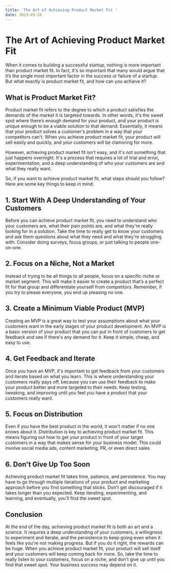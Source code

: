 ```yaml
---
title: 'The Art of Achieving Product Market Fit '
date: 2023-03-26
---
```


# The Art of Achieving Product Market Fit

When it comes to building a successful startup, nothing is more important than product market fit. In fact, it's so important that many would argue that it’s the single most important factor in the success or failure of a startup. But what exactly is product market fit, and how can you achieve it?

## What is Product Market Fit?

Product market fit refers to the degree to which a product satisfies the demands of the market it is targeted towards. In other words, it's the sweet spot where there’s enough demand for your product, and your product is unique enough to be a viable solution to that demand. Essentially, it means that your product solves a customer's problem in a way that your competitors can't. When you achieve product market fit, your product will sell easily and quickly, and your customers will be clamoring for more.

However, achieving product market fit isn't easy, and it's not something that just happens overnight. It's a process that requires a lot of trial and error, experimentation, and a deep understanding of who your customers are and what they really want.

So, if you want to achieve product market fit, what steps should you follow? Here are some key things to keep in mind:

## 1. Start With A Deep Understanding of Your Customers

Before you can achieve product market fit, you need to understand who your customers are, what their pain points are, and what they're really looking for in a solution. Take the time to really get to know your customers and ask them questions about what they need and what they're struggling with. Consider doing surveys, focus groups, or just talking to people one-on-one.

## 2. Focus on a Niche, Not a Market

Instead of trying to be all things to all people, focus on a specific niche or market segment. This will make it easier to create a product that’s a perfect fit for that group and differentiate yourself from competitors. Remember, if you try to please everyone, you end up pleasing no one.

## 3. Create a Minimum Viable Product (MVP)

Creating an MVP is a great way to test your assumptions about what your customers want in the early stages of your product development. An MVP is a basic version of your product that you can put in front of customers to get feedback and see if there's any demand for it. Keep it simple, cheap, and easy to use.

## 4. Get Feedback and Iterate

Once you have an MVP, it's important to get feedback from your customers and iterate based on what you learn. This is where understanding your customers really pays off, because you can use their feedback to make your product better and more targeted to their needs. Keep testing, tweaking, and improving until you feel you have a product that your customers really want.

## 5. Focus on Distribution

Even if you have the best product in the world, it won't matter if no one knows about it. Distribution is key to achieving product market fit. This means figuring out how to get your product in front of your target customers in a way that makes sense for your business model. This could involve social media ads, content marketing, PR, or even direct sales.

## 6. Don't Give Up Too Soon

Achieving product market fit takes time, patience, and persistence. You may have to go through multiple iterations of your product and marketing approach before you find something that sticks. Don't get discouraged if it takes longer than you expected. Keep iterating, experimenting, and learning, and eventually, you’ll find the sweet spot.

## Conclusion

At the end of the day, achieving product market fit is both an art and a science. It requires a deep understanding of your customers, a willingness to experiment and iterate, and the persistence to keep going even when it feels like you're not making progress. But if you do it right, the rewards can be huge. When you achieve product market fit, your product will sell itself and your customers will keep coming back for more. So, take the time to really listen to your customers, focus on a niche, and don't give up until you find that sweet spot. Your business success may depend on it.
